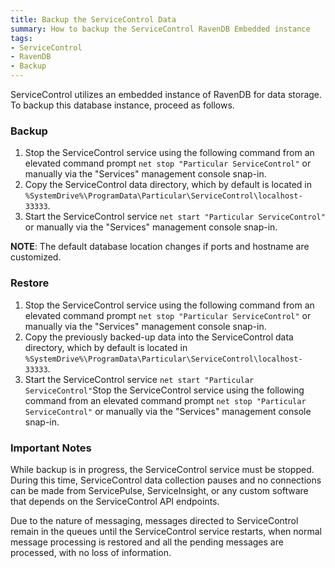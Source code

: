 ```yaml
---
title: Backup the ServiceControl Data
summary: How to backup the ServiceControl RavenDB Embedded instance
tags:
- ServiceControl
- RavenDB
- Backup
---
```

ServiceControl utilizes an embedded instance of RavenDB for data storage. To backup this database instance, proceed as follows.

### Backup

1. Stop the ServiceControl service using the following command from an elevated command prompt `net stop "Particular ServiceControl"` or manually via the "Services" management console snap-in.
1. Copy the ServiceControl data directory, which by default is located in `%SystemDrive%\ProgramData\Particular\ServiceControl\localhost-33333`.
1. Start the ServiceControl service `net start "Particular ServiceControl"` or manually via the "Services" management console snap-in.

**NOTE**: The default database location changes if ports and hostname are customized.

### Restore

1. Stop the ServiceControl service using the following command from an elevated command prompt `net stop "Particular ServiceControl"` or manually via the "Services" management console snap-in.
1. Copy the previously backed-up data into the ServiceControl data directory, which by default is located in `%SystemDrive%\ProgramData\Particular\ServiceControl\localhost-33333`.
1. Start the ServiceControl service `net start "Particular ServiceControl"`Stop the ServiceControl service using the following command from an elevated command prompt `net stop "Particular ServiceControl"` or manually via the "Services" management console snap-in.

### Important Notes

While backup is in progress, the ServiceControl service must be stopped. During this time, ServiceControl data collection pauses and no connections can be made from ServicePulse, ServiceInsight, or any custom software that depends on the ServiceControl API endpoints.

Due to the nature of messaging, messages directed to ServiceControl remain in the queues until the ServiceControl service restarts, when normal message processing is restored and all the pending messages are processed, with no loss of information.
